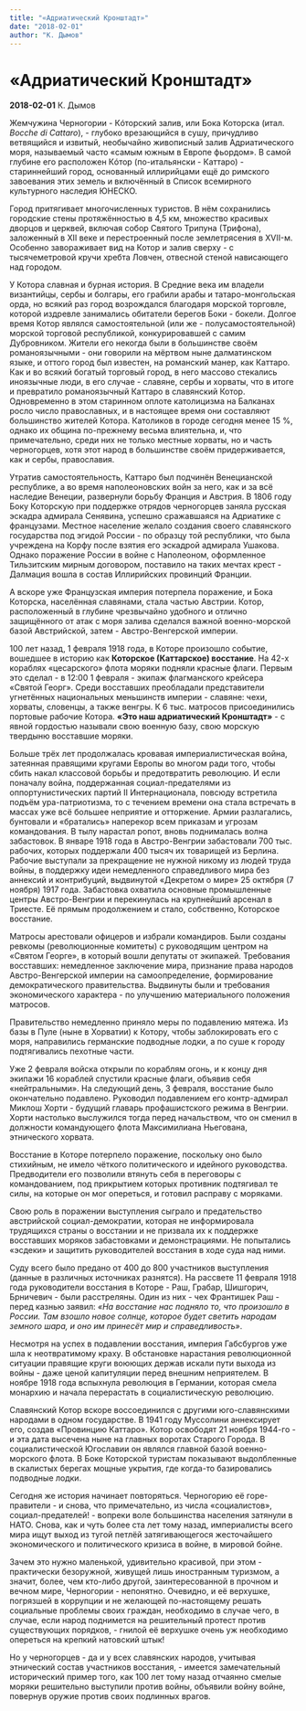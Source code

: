 ```yaml
---
title: "«Адриатический Кронштадт»"
date: "2018-02-01"
author: "К. Дымов"
---
```


# «Адриатический Кронштадт»

**2018-02-01** К. Дымов

Жемчужина Черногории - Кóторский залив, или Бока Которска (итал. *Bocche* *di* *Cattaro*), - глубоко врезающийся в сушу, причудливо ветвящийся и извитый, необычайно живописный залив Адриатического моря, называемый часто «самым южным в Европе фьордом». В самой глубине его расположен Кóтор (по-итальянски - Каттаро) - стариннейший город, основанный иллирийцами ещё до римского завоевания этих земель и включённый в Список всемирного культурного наследия ЮНЕСКО.

Город притягивает многочисленных туристов. В нём сохранились городские стены протяжённостью в 4,5 км, множество красивых дворцов и церквей, включая собор Святого Трипуна (Трифона), заложенный в XII веке и перестроенный после землетрясения в XVII-м. Особенно завораживает вид на Котор и залив сверху - с тысячеметровой кручи хребта Ловчен, отвесной стеной нависающего над городом.

У Котора славная и бурная история. В Средние века им владели византийцы, сербы и болгары, его грабили арабы и татаро-монгольская орда, но всякий раз город возрождался благодаря морской торговле, которой издревле занимались обитатели берегов Боки - бокели. Долгое время Котор являлся самостоятельной (или же - полусамостоятельной) морской торговой республикой, конкурировавшей с самим Дубровником. Жители его некогда были в большинстве своём романоязычными - они говорили на мёртвом ныне далматинском языке, и оттого город был известен, на романский манер, как Каттаро. Как и во всякий богатый торговый город, в него массово стекались иноязычные люди, в его случае - славяне, сербы и хорваты, что в итоге и превратило романоязычный Каттаро в славянский Котор. Одновременно в этом старинном оплоте католицизма на Балканах росло число православных, и в настоящее время они составляют большинство жителей Котора. Католиков в городе сегодня менее 15 %, однако их община по-прежнему весьма влиятельна, и, что примечательно, среди них не только местные хорваты, но и часть черногорцев, хотя этот народ в большинстве своём придерживается, как и сербы, православия.

Утратив самостоятельность, Каттаро был подчинён Венецианской республике, а во время наполеоновских войн за него, как и за всё наследие Венеции, развернули борьбу Франция и Австрия. В 1806 году Боку Которскую при поддержке отрядов черногорцев заняла русская эскадра адмирала Сенявина, успешно сражавшаяся на Адриатике с французами. Местное население желало создания своего славянского государства под эгидой России - по образцу той республики, что была учреждена на Корфу после взятия его эскадрой адмирала Ушакова. Однако поражение России в войне с Наполеоном, оформленное Тильзитским мирным договором, поставило на таких мечтах крест - Далмация вошла в состав Иллирийских провинций Франции.

А вскоре уже Французская империя потерпела поражение, и Бока Которска, населённая славянами, стала частью Австрии. Котор, расположенный в глубине чрезвычайно удобного и отлично защищённого от атак с моря залива сделался важной военно-морской базой Австрийской, затем - Австро-Венгерской империи.

100 лет назад, 1 февраля 1918 года, в Которе произошло событие, вошедшее в историю как **Которское (Каттарское) восстание**. На 42-х кораблях «цесарского» флота моряки подняли красные флаги. Первым это сделал - в 12:00 1 февраля - экипаж флагманского крейсера «Святой Георг». Среди восставших преобладали представители угнетённых национальных меньшинств империи - славяне: чехи, хорваты, словенцы, а также венгры. К 6 тыс. матросов присоединились портовые рабочие Котора. **«Это наш адриатический Кронштадт»** - с явной гордостью называли свою военную базу, свою морскую твердыню восставшие моряки.

Больше трёх лет продолжалась кровавая империалистическая война, затеянная правящими кругами Европы во многом ради того, чтобы сбить накал классовой борьбы и предотвратить революцию. И если поначалу война, поддержанная социал-предателями из оппортунистических партий II Интернационала, повсюду встретила подъём ура-патриотизма, то с течением времени она стала встречать в массах уже всё большее неприятие и отторжение. Армии разлагались, бунтовали и «братались» наперекор всем приказам и угрозам командования. В тылу нарастал ропот, вновь поднималась волна забастовок. В январе 1918 года в Австро-Венгрии забастовали 700 тыс. рабочих, которых поддержали 400 тысяч их товарищей из Берлина. Рабочие выступали за прекращение не нужной никому из людей труда войны, в поддержку идеи немедленного справедливого мира без аннексий и контрибуций, выдвинутой «Декретом о мире» 25 октября (7 ноября) 1917 года. Забастовка охватила основные промышленные центры Австро-Венгрии и перекинулась на крупнейший арсенал в Триесте. Её прямым продолжением и стало, собственно, Которское восстание.

Матросы арестовали офицеров и избрали командиров. Были созданы ревкомы (революционные комитеты) с руководящим центром на «Святом Георге», в который вошли депутаты от экипажей. Требования восставших: немедленное заключение мира, признание права народов Австро-Венгерской империи на самоопределение, формирование демократического правительства. Выдвинуты были и требования экономического характера - по улучшению материального положения матросов.

Правительство немедленно приняло меры по подавлению мятежа. Из базы в Пуле (ныне в Хорватии) к Котору, чтобы заблокировать его с моря, направились германские подводные лодки, а по суше к городу подтягивались пехотные части.

Уже 2 февраля войска открыли по кораблям огонь, и к концу дня экипажи 16 кораблей спустили красные флаги, объявив себя «нейтральными». На следующий день, 3 февраля, восстание было окончательно подавлено. Руководил подавлением его контр-адмирал Миклош Хорти - будущий главарь профашистского режима в Венгрии. Хорти настолько выслужился тогда перед начальством, что он сменил в должности командующего флота Максимилиана Ньегована, этнического хорвата.

Восстание в Которе потерпело поражение, поскольку оно было стихийным, не имело чёткого политического и идейного руководства. Предводители его позволили втянуть себя в переговоры с командованием, под прикрытием которых противник подтягивал те силы, на которые он мог опереться, и готовил расправу с моряками.

Свою роль в поражении выступления сыграло и предательство австрийской социал-демократии, которая не информировала трудящихся страны о восстании и не призвала их к поддержке восставших моряков забастовками и демонстрациями. Не попытались «эсдеки» и защитить руководителей восстания в ходе суда над ними.

Суду всего было предано от 400 до 800 участников выступления (данные в различных источниках разнятся). На рассвете 11 февраля 1918 года руководители восстания в Которе - Раш, Грабар, Шишгорич, Брничевич - были расстреляны. Один из них - чех Франтишек Раш - перед казнью заявил: *«На восстание нас подняло то, что произошло в России. Там взошло новое солнце, которое будет светить народам земного шара, и оно им принесёт мир и справедливость»*.

Несмотря на успех в подавлении восстания, империя Габсбургов уже шла к неотвратимому краху. В обстановке нарастания революционной ситуации правящие круги воюющих держав искали пути выхода из войны - даже ценой капитуляции перед внешним неприятелем. В ноябре 1918 года вспыхнула революция в Германии, которая смела монархию и начала перерастать в социалистическую революцию.

Славянский Котор вскоре воссоединился с другими юго-славянскими народами в одном государстве. В 1941 году Муссолини аннексирует его, создав «Провинцию Каттаро». Котор освободят 21 ноября 1944-го - и эта дата высечена ныне на главных воротах Старого Города. В социалистической Югославии он являлся главной базой военно-морского флота. В Боке Которской туристам показывают выдолбленные в скалистых берегах мощные укрытия, где когда-то базировались подводные лодки.

Сегодня же история начинает повторяться. Черногорию её горе-правители - и снова, что примечательно, из числа «социалистов», социал-предателей! - вопреки воле большинства населения затянули в НАТО. Снова, как и чуть более ста лет тому назад, империалисты всего мира ищут выход из тугой петлёй затягивающегося жесточайшего экономического и политического кризиса в войне, в мировой бойне.

Зачем это нужно маленькой, удивительно красивой, при этом - практически безоружной, живущей лишь иностранным туризмом, а значит, более, чем кто-либо другой, заинтересованной в прочном и вечном мире, Черногории - непонятно. Очевидно, и её верхушке, погрязшей в коррупции и не желающей по-настоящему решать социальные проблемы своих граждан, необходимо в случае чего, в случае, если народ поднимется на решительный протест против существующих порядков, - гнилой её верхушке очень уж необходимо опереться на крепкий натовский штык!

Но у черногорцев - да и у всех славянских народов, учитывая этнический состав участников восстания, - имеется замечательный исторический пример того, как 100 лет тому назад отчаянно смелые моряки решительно выступили против войны, объявили войну войне, повернув оружие против своих подлинных врагов.